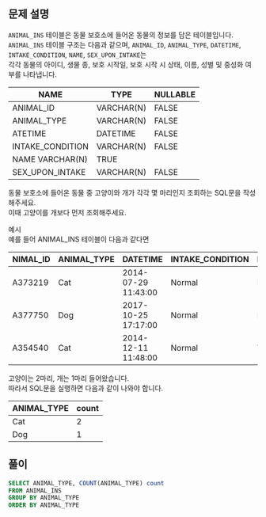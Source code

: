 ## 문제 설명
`ANIMAL_INS` 테이블은 동물 보호소에 들어온 동물의 정보를 담은 테이블입니다.  
`ANIMAL_INS` 테이블 구조는 다음과 같으며, `ANIMAL_ID`, `ANIMAL_TYPE`, `DATETIME`, `INTAKE_CONDITION`, `NAME`, `SEX_UPON_INTAKE`는  
각각 동물의 아이디, 생물 종, 보호 시작일, 보호 시작 시 상태, 이름, 성별 및 중성화 여부를 나타냅니다.  

|NAME|TYPE|NULLABLE|
|---|---|---|
|ANIMAL_ID|VARCHAR(N)|FALSE|
|ANIMAL_TYPE|VARCHAR(N)|FALSE|
|ATETIME|DATETIME|FALSE|
|INTAKE_CONDITION|VARCHAR(N)|FALSE|
|NAME	VARCHAR(N)|TRUE|
|SEX_UPON_INTAKE|VARCHAR(N)|FALSE|

동물 보호소에 들어온 동물 중 고양이와 개가 각각 몇 마리인지 조회하는 SQL문을 작성해주세요.  
이때 고양이를 개보다 먼저 조회해주세요.

예시  
예를 들어 ANIMAL_INS 테이블이 다음과 같다면

|NIMAL_ID|ANIMAL_TYPE|DATETIME|INTAKE_CONDITION|NAME|SEX_UPON_INTAKE|
|---|---|---|---|---|---|
|A373219|Cat|2014-07-29 11:43:00|Normal|Ella|Spayed|Female|
|A377750|Dog|2017-10-25 17:17:00|Normal|Lucy|Spayed|Female|
|A354540|Cat|2014-12-11 11:48:00|Normal|Tux|Neutered|Male|

고양이는 2마리, 개는 1마리 들어왔습니다.  
따라서 SQL문을 실행하면 다음과 같이 나와야 합니다.

|ANIMAL_TYPE|count|
|---|---|
|Cat|2|
|Dog|1|

## 풀이
```SQL
SELECT ANIMAL_TYPE, COUNT(ANIMAL_TYPE) count
FROM ANIMAL_INS
GROUP BY ANIMAL_TYPE
ORDER BY ANIMAL_TYPE
```
